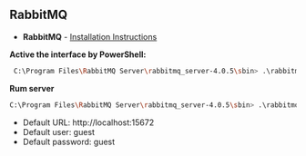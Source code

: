 ## RabbitMQ

- **RabbitMQ** - [Installation Instructions](https://www.rabbitmq.com/docs/install-windows)

**Active the interface by PowerShell:**

```bash
 C:\Program Files\RabbitMQ Server\rabbitmq_server-4.0.5\sbin> .\rabbitmq-plugins.bat enable rabbitmq_management
```
**Rum server**

```bash
C:\Program Files\RabbitMQ Server\rabbitmq_server-4.0.5\sbin> .\rabbitmq-server.bat
```
- Default URL: http://localhost:15672
- Default user: guest
- Default password: guest
